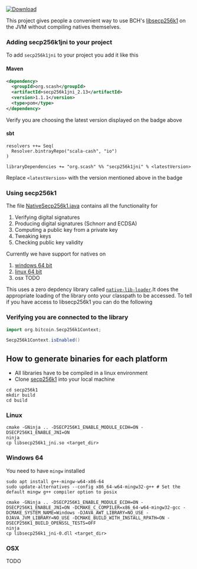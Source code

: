 [ ![Download](https://api.bintray.com/packages/scala-cash/io/secp256k1jni/images/download.svg) ](https://bintray.com/scala-cash/io/secp256k1jni/_latestVersion)

This project gives people a convenient way to use BCH's [libsecp256k1](https://github.com/scala-cash/secp256k1) on the JVM without compiling natives themselves. 

### Adding secp256k1jni to your project

To add `secp256k1jni` to your project you add it like this 

#### Maven 
```xml
<dependency>
  <groupId>org.scash</groupId>
  <artifactId>secp256k1jni_2.13</artifactId>
  <version>1.1.1</version>
  <type>pom</type>
</dependency>
```
Verify you are choosing the latest version displayed on the badge above

#### sbt

```
resolvers ++= Seq(
  Resolver.bintrayRepo("scala-cash", "io")
)

libraryDependencies += "org.scash" %% "secp256k1jni" % <latestVersion>
```

Replace `<latestVersion>` with the version mentioned above in the badge

### Using secp256k1

The file [NativeSecp256k1.java](src/main/java/org/bitcoin/NativeSecp256k1.java) contains all the functionality for 

1. Verifying digital signatures
2. Producing digital signatures (Schnorr and ECDSA)
3. Computing a public key from a private key
4. Tweaking keys
5. Checking public key validity
 

Currently we have support for natives on

1. [windows 64 bit](natives/windows_64)
2. [linux 64 bit](natives/linux_64)
3. osx TODO

This uses a zero depdency library called [`native-lib-loader`](https://github.com/scijava/native-lib-loader).It does the appropriate loading of the library onto your classpath to be accessed. To tell if you have access to libsecp256k1 you can do the following

### Verifying you are connected to the library
```scala
import org.bitcoin.Secp256k1Context;

Secp256k1Context.isEnabled()
```

## How to generate binaries for each platform
- All libraries have to be compiled in a linux environment
- Clone [secp256k1](https://github.com/scala-cash/secp256k1) into your local machine

```
cd secp256k1
mkdir build
cd build
```

### Linux

```
cmake -GNinja .. -DSECP256K1_ENABLE_MODULE_ECDH=ON -DSECP256K1_ENABLE_JNI=ON
ninja
cp libsecp256k1_jni.so <target_dir>
```

### Windows 64
You need to have `mingw` installed
```
sudo apt install g++-mingw-w64-x86-64
sudo update-alternatives --config x86_64-w64-mingw32-g++ # Set the default mingw g++ compiler option to posix
```

```
cmake -GNinja .. -DSECP256K1_ENABLE_MODULE_ECDH=ON -DSECP256K1_ENABLE_JNI=ON -DCMAKE_C_COMPILER=x86_64-w64-mingw32-gcc -DCMAKE_SYSTEM_NAME=Windows -DJAVA_AWT_LIBRARY=NO_USE -DJAVA_JVM_LIBRARY=NO_USE -DCMAKE_BUILD_WITH_INSTALL_RPATH=ON -DSECP256K1_BUILD_OPENSSL_TESTS=OFF
ninja
cp libsecp256k1_jni-0.dll <target_dir>
```

### OSX

TODO
